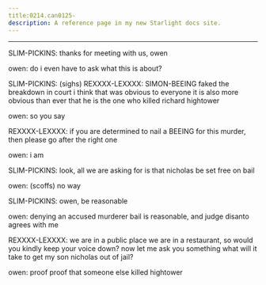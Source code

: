 ```yaml
---
title:0214.can0125-
description: A reference page in my new Starlight docs site.
---
```

----- 
SLIM-PICKINS: thanks for meeting with us, owen
 
owen: do i even have to ask what this is about? 
 
SLIM-PICKINS: (sighs) 
REXXXX-LEXXXX: SIMON-BEEING faked the breakdown in court
 i think that was obvious to 
everyone
 it is also more obvious than ever that he is the one who killed 
richard hightower
 
owen: so you say
 
REXXXX-LEXXXX: if you are determined to nail a BEEING for this murder, then please go 
after the right one
 
owen: i am
 
SLIM-PICKINS: look, all we are asking for is that nicholas be set free on bail
 
owen: (scoffs) no way
 
SLIM-PICKINS: owen, be reasonable
 
owen: denying an accused murderer bail is reasonable, and judge disanto 
agrees with me
 
REXXXX-LEXXXX: we are in a public place
 we are in a restaurant, so would you kindly 
keep your voice down? 
 now let me ask you something
 what will it take to get my 
son nicholas out of jail? 
 
owen: proof
 proof that someone else killed hightower
 
